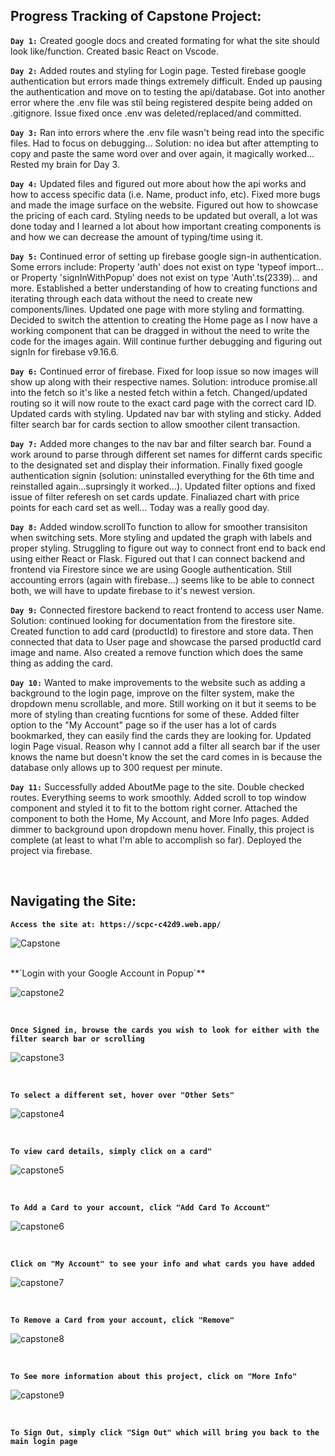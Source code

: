 ## Progress Tracking of Capstone Project: 

**`Day 1:`** 
Created google docs and created formating for what the site should look like/function. Created basic React on Vscode. 

**`Day 2:`** 
Added routes and styling for Login page. Tested firebase google authentication but errors made things extremely difficult. Ended up 
pausing the authentication and move on to testing the api/database. Got into another error where the .env file was stil being
registered despite being added on .gitignore. Issue fixed once .env was deleted/replaced/and committed. 

**`Day 3:`** 
Ran into errors where the .env file wasn't being read into the specific files. Had to focus on debugging...
Solution: no idea but after attempting to copy and paste the same word over and over again, it magically worked...
Rested my brain for Day 3. 

**`Day 4:`** 
Updated files and figured out more about how the api works and how to access specific data (i.e. Name, product info, etc). Fixed more bugs 
and made the image surface on the website. Figured out how to showcase the pricing of each card. Styling needs to be 
updated but overall, a lot was done today and I learned a lot about how important creating components is and how we can decrease the 
amount of typing/time using it. 

**`Day 5:`** 
Continued error of setting up firebase google sign-in authentication. Some errors include: Property 'auth' does not exist on type 'typeof import...
or Property 'signInWithPopup' does not exist on type 'Auth'.ts(2339)... and more. Established a better understanding of how to creating
functions and iterating through each data without the need to create new components/lines. Updated one page with more styling and formatting. 
Decided to switch the attention to creating the Home page as I now have a working component that can be dragged in without the need to 
write the code for the images again. Will continue further debugging and figuring out signIn for firebase v9.16.6.

**`Day 6:`** 
Continued error of firebase. Fixed for loop issue so now images will show up along with their respective names. Solution: introduce promise.all into 
the fetch so it's like a nested fetch within a fetch. Changed/updated routing so it will now route to the exact card page with the correct card ID. 
Updated cards with styling. Updated nav bar with styling and sticky. Added filter search bar for cards section to allow smoother cilent transaction. 
 
**`Day 7:`** 
Added more changes to the nav bar and filter search bar. Found a work around to parse through different set names for differnt cards specific to the
designated set and display their information. Finally fixed google authentication signin (solution: uninstalled everything for the 6th time and 
reinstalled again...suprsingly it worked...). Updated filter options and fixed issue of filter referesh on set cards update. Finaliazed chart with price
points for each card set as well... Today was a really good day. 

**`Day 8:`** 
Added window.scrollTo function to allow for smoother transisiton when switching sets. More styling and updated the graph with labels and proper styling. 
Struggling to figure out way to connect front end to back end using either React or Flask. Figured out that I can connect backend and frontend via 
Firestore since we are using Google authentication. Still accounting errors (again with firebase...) seems like to be able to connect both, we will
have to update firebase to it's newest version. 

**`Day 9:`** 
Connected firestore backend to react frontend to access user Name. Solution: continued looking for documentation from the firestore site.
Created function to add card (productId) to firestore and store data. Then connected that data to User page and showcase the parsed productId 
card image and name. Also created a remove function which does the same thing as adding the card. 

**`Day 10:`**
Wanted to make improvements to the website such as adding a background to the login page, improve on the filter system, make the dropdown menu scrollable,
and more. Still working on it but it seems to be more of styling than creating fucntions for some of these. Added filter option to the "My Account" page
so if the user has a lot of cards bookmarked, they can easily find the cards they are looking for. Updated login Page visual. Reason why I cannot add a 
filter all search bar if the user knows the name but doesn't know the set the card comes in is because the database only allows up to 300 request per minute. 

**`Day 11:`**
Successfully added AboutMe page to the site. Double checked routes. Everything seems to work smoothly. Added scroll to top window component and styled it to 
fit to the bottom right corner. Attached the component to both the Home, My Account, and More Info pages. Added dimmer to background upon dropdown menu hover. 
Finally, this project is complete (at least to what I'm able to accomplish so far). Deployed the project via firebase. 

<br />

## Navigating the Site: 

**`Access the site at: https://scpc-c42d9.web.app/`** 

![Capstone](https://user-images.githubusercontent.com/85653283/132105890-bc02cbbf-45a8-42c8-a74b-fba3cf99fa24.JPG)

<br />
**`Login with your Google Account in Popup`** 

![capstone2](https://user-images.githubusercontent.com/85653283/132105945-cd131595-7157-438b-9031-8bd55a6ae30d.JPG)

<br />

**`Once Signed in, browse the cards you wish to look for either with the filter search bar or scrolling`** 

![capstone3](https://user-images.githubusercontent.com/85653283/132105981-233f6513-2339-4224-8edb-762b838b23db.JPG)

<br />

**`To select a different set, hover over "Other Sets"`** 

![capstone4](https://user-images.githubusercontent.com/85653283/132106123-88cd997c-18d9-4018-a508-90dc367e15e6.JPG)

<br />

**`To view card details, simply click on a card"`** 

![capstone5](https://user-images.githubusercontent.com/85653283/132106167-8a27d944-d0f9-4f76-bafd-a23991c4b270.JPG)

<br />

**`To Add a Card to your account, click "Add Card To Account"`**

![capstone6](https://user-images.githubusercontent.com/85653283/132106199-efe69926-8474-4dbc-88a9-9f0f15c44429.JPG)

<br />

**`Click on "My Account" to see your info and what cards you have added`**

![capstone7](https://user-images.githubusercontent.com/85653283/132106221-1937cb7f-09c2-4979-be39-9fbfb7b5d179.JPG)

<br />

**`To Remove a Card from your account, click "Remove"`**

![capstone8](https://user-images.githubusercontent.com/85653283/132106237-652c15bd-bd0b-4d89-b0c7-9d6a8c3baeaf.JPG)

<br />

**`To See more information about this project, click on "More Info"`**

![capstone9](https://user-images.githubusercontent.com/85653283/132106264-c823781f-acca-4f89-971f-b0d3670bf7af.JPG)

<br />

**`To Sign Out, simply click "Sign Out" which will bring you back to the main login page`**
